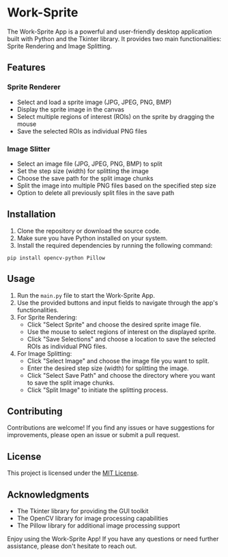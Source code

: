 # Work-Sprite

The Work-Sprite App is a powerful and user-friendly desktop application built with Python and the Tkinter library. It provides two main functionalities: Sprite Rendering and Image Splitting.

## Features

### Sprite Renderer

- Select and load a sprite image (JPG, JPEG, PNG, BMP)
- Display the sprite image in the canvas
- Select multiple regions of interest (ROIs) on the sprite by dragging the mouse
- Save the selected ROIs as individual PNG files

### Image Slitter

- Select an image file (JPG, JPEG, PNG, BMP) to split
- Set the step size (width) for splitting the image
- Choose the save path for the split image chunks
- Split the image into multiple PNG files based on the specified step size
- Option to delete all previously split files in the save path

## Installation

1. Clone the repository or download the source code.
2. Make sure you have Python installed on your system.
3. Install the required dependencies by running the following command:

```
pip install opencv-python Pillow
```

## Usage

1. Run the `main.py` file to start the Work-Sprite App.
2. Use the provided buttons and input fields to navigate through the app's functionalities.
3. For Sprite Rendering:
   - Click "Select Sprite" and choose the desired sprite image file.
   - Use the mouse to select regions of interest on the displayed sprite.
   - Click "Save Selections" and choose a location to save the selected ROIs as individual PNG files.
4. For Image Splitting:
   - Click "Select Image" and choose the image file you want to split.
   - Enter the desired step size (width) for splitting the image.
   - Click "Select Save Path" and choose the directory where you want to save the split image chunks.
   - Click "Split Image" to initiate the splitting process.

## Contributing

Contributions are welcome! If you find any issues or have suggestions for improvements, please open an issue or submit a pull request.

## License

This project is licensed under the [MIT License](LICENSE).

## Acknowledgments

- The Tkinter library for providing the GUI toolkit
- The OpenCV library for image processing capabilities
- The Pillow library for additional image processing support

Enjoy using the Work-Sprite App! If you have any questions or need further assistance, please don't hesitate to reach out.
